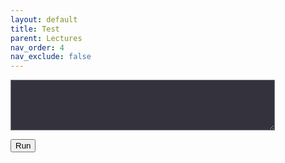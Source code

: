 ```yaml
---
layout: default
title: Test
parent: Lectures
nav_order: 4
nav_exclude: false
---
```


<script>
function Code() {
    const code = document.getElementById('code').value;
    document.getElementById("out").innerHTML = ``;
    document.getElementById("result").innerHTML = `<py-script output="out">` + code + `</py-script>`;
}
</script>

<textarea id='code' name="code" rows="5" cols="50" style="background-color:#34333d"></textarea>

<button onclick="Code()">Run</button>

<div id='result'></div>

<div id="out"></div>